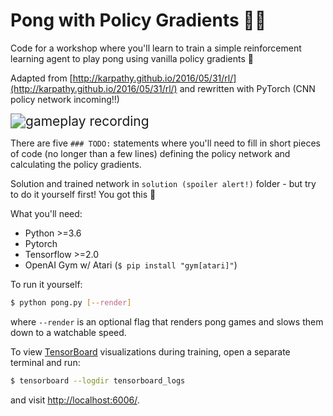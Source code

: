 # Pong with Policy Gradients 🔨👷 

Code for a workshop where you'll learn to train a simple reinforcement learning agent to play pong using vanilla policy gradients 💯 

Adapted from [http://karpathy.github.io/2016/05/31/rl/](http://karpathy.github.io/2016/05/31/rl/) and rewritten with PyTorch (CNN policy network incoming!!)



<img src="/Users/stewartslocum/Downloads/pong-rl/gameplay.gif" alt="gameplay recording" style="zoom:150%;" />



There are five `### TODO:` statements where you'll need to fill in short pieces of code (no longer than a few lines) defining the policy network and calculating the policy gradients.

Solution and trained network in `solution (spoiler alert!)` folder - but try to do it yourself first! You got this 🤠



What you'll need:

- Python >=3.6
- Pytorch
- Tensorflow >=2.0
- OpenAI Gym w/ Atari (`$ pip install "gym[atari]"`)



To run it yourself:

```bash
$ python pong.py [--render]
```

where `--render` is an optional flag that renders pong games and slows them down to a watchable speed.



To view [TensorBoard](https://www.tensorflow.org/tensorboard) visualizations during training, open a separate terminal and run:

```bash
$ tensorboard --logdir tensorboard_logs
```

and visit [http://localhost:6006/](http://localhost:6006/).
